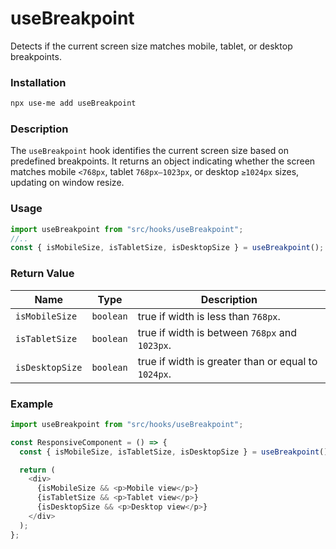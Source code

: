 # useBreakpoint

Detects if the current screen size matches mobile, tablet, or desktop breakpoints.

### Installation

```bash
npx use-me add useBreakpoint
```

### Description

The `useBreakpoint` hook identifies the current screen size based on predefined breakpoints. It returns an object indicating whether the screen matches mobile `<768px`, tablet `768px–1023px`, or desktop `≥1024px` sizes, updating on window resize.

### Usage

```typescript
import useBreakpoint from "src/hooks/useBreakpoint";
//..
const { isMobileSize, isTabletSize, isDesktopSize } = useBreakpoint();
```

### Return Value

| Name            | Type      | Description                                         |
| --------------- | --------- | --------------------------------------------------- |
| `isMobileSize`  | `boolean` | true if width is less than `768px`.                 |
| `isTabletSize`  | `boolean` | true if width is between `768px` and `1023px`.      |
| `isDesktopSize` | `boolean` | true if width is greater than or equal to `1024px`. |

### Example

```typescript
import useBreakpoint from "src/hooks/useBreakpoint";

const ResponsiveComponent = () => {
  const { isMobileSize, isTabletSize, isDesktopSize } = useBreakpoint();

  return (
    <div>
      {isMobileSize && <p>Mobile view</p>}
      {isTabletSize && <p>Tablet view</p>}
      {isDesktopSize && <p>Desktop view</p>}
    </div>
  );
};
```
